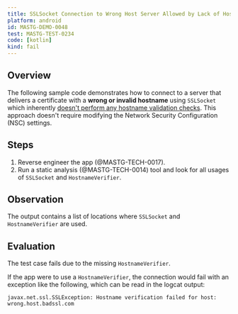 ```yaml
---
title: SSLSocket Connection to Wrong Host Server Allowed by Lack of HostnameVerifier
platform: android
id: MASTG-DEMO-0048
test: MASTG-TEST-0234
code: [kotlin]
kind: fail
---
```


## Overview

The following sample code demonstrates how to connect to a server that delivers a certificate with a **wrong or invalid hostname** using `SSLSocket` which inherently [doesn't perform any hostname validation checks](https://developer.android.com/training/articles/security-ssl.html#WarningsSslSocket). This approach doesn't require modifying the Network Security Configuration (NSC) settings.

## Steps

1. Reverse engineer the app (@MASTG-TECH-0017).
2. Run a static analysis (@MASTG-TECH-0014) tool and look for all usages of `SSLSocket` and `HostnameVerifier`.

## Observation

The output contains a list of locations where `SSLSocket` and `HostnameVerifier` are used.

## Evaluation

The test case fails due to the missing `HostnameVerifier`.

If the app were to use a `HostnameVerifier`, the connection would fail with an exception like the following, which can be read in the logcat output:

```plaintext
javax.net.ssl.SSLException: Hostname verification failed for host: wrong.host.badssl.com
```
